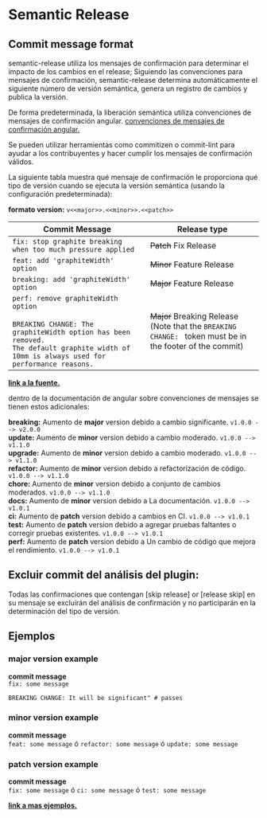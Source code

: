# Semantic Release
## Commit message format
semantic-release utiliza los mensajes de confirmación para determinar el impacto de los cambios en el release; Siguiendo las convenciones para mensajes de confirmación, semantic-release determina automáticamente el siguiente número de versión semántica, genera un registro de cambios y publica la versión.

De forma predeterminada, la liberación semántica utiliza 
convenciones de mensajes de confirmación angular. [convenciones de mensajes de confirmación angular.](https://github.com/angular/angular/blob/main/CONTRIBUTING.md#-commit-message-format)

Se pueden utilizar herramientas como commitizen o commit-lint para ayudar a los contribuyentes y hacer cumplir los mensajes de confirmación válidos.

La siguiente tabla muestra qué mensaje de confirmación le proporciona qué tipo de versión cuando se ejecuta la versión semántica (usando la configuración predeterminada):

**formato version:** `v<<major>>.<<minor>>.<<patch>>`

| Commit Message                                                                                                                                                                                   | Release type                                                                                                    |
| ------------------------------------------------------------------------------------------------------------------------------------------------------------------------------------------------ | --------------------------------------------------------------------------------------------------------------- |
| `fix: stop graphite breaking when too much pressure applied`                                                                                                                                     | ~~Patch~~ Fix Release                                                                                           |
| `feat: add 'graphiteWidth' option`                                                                                                                                                               | ~~Minor~~ Feature Release                                                                                       |
| `breaking: add 'graphiteWidth' option`                                                                                                                                                           | ~~Major~~ Feature Release                                                                                       |
| `perf: remove graphiteWidth option`<br><br>`BREAKING CHANGE: The graphiteWidth option has been removed.`<br>`The default graphite width of 10mm is always used for performance reasons.`         | ~~Major~~ Breaking Release <br /> (Note that the `BREAKING CHANGE: ` token must be in the footer of the commit) |


**[link a la fuente.](https://github.com/semantic-release/semantic-release?tab=readme-ov-file#Commit%20message%20format)**

dentro de la documentación de angular sobre convenciones de mensajes se tienen estos adicionales:

**breaking:** Aumento de **major** version debido a cambio significante. `v1.0.0 --> v2.0.0`<br>
**update:** Aumento de **minor** version debido a cambio moderado. `v1.0.0 --> v1.1.0`<br>
**upgrade:** Aumento de **minor** version debido a cambio moderado. `v1.0.0 --> v1.1.0`<br>
**refactor:** Aumento de **minor** version debido a refactorización de código. `v1.0.0 --> v1.1.0`<br>
**chore:** Aumento de **minor** version debido a conjunto de cambios moderados. `v1.0.0 --> v1.1.0`<br>
**docs:** Aumento de **minor** version debido a La documentación. `v1.0.0 --> v1.0.1`<br>
**ci:** Aumento de **patch** version debido a cambios en CI. `v1.0.0 --> v1.0.1`<br>
**test:** Aumento de **patch** version debido a agregar pruebas faltantes o corregir pruebas existentes. `v1.0.0 --> v1.0.1`<br>
**perf:** Aumento de **patch** version debido a Un cambio de código que mejora el rendimiento. `v1.0.0 --> v1.0.1`

## Excluir commit del análisis del plugin:

Todas las confirmaciones que contengan [skip release] or [release skip] en su mensaje se excluirán del análisis de confirmación y no participarán en la determinación del tipo de versión.

## Ejemplos

### major version example
**commit message**<br>
`fix: some message`

`BREAKING CHANGE: It will be significant" # passes`

### minor version example
**commit message**<br>
`feat: some message` ó `refactor: some message` ó `update: some message`

### patch version example
**commit message**<br>
`fix: some message` ó `ci: some message` ó `test: some message`

**[link a mas ejemplos.](https://github.com/conventional-changelog/commitlint/tree/master/@commitlint/config-conventional#type-enum)**
